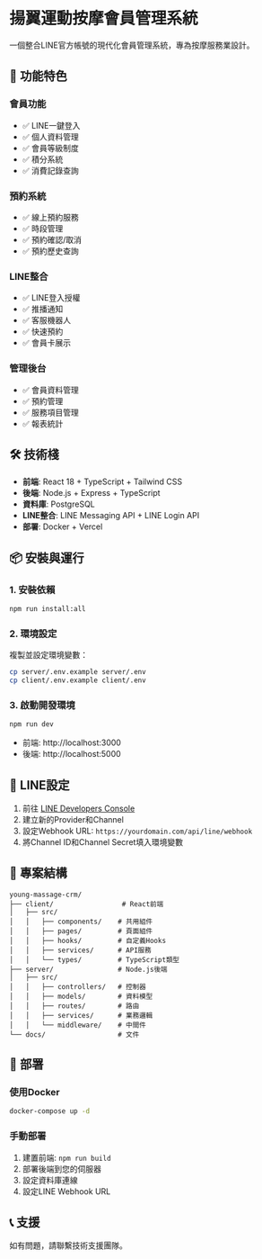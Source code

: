 # 揚翼運動按摩會員管理系統

一個整合LINE官方帳號的現代化會員管理系統，專為按摩服務業設計。

## 🚀 功能特色

### 會員功能
- ✅ LINE一鍵登入
- ✅ 個人資料管理
- ✅ 會員等級制度
- ✅ 積分系統
- ✅ 消費記錄查詢

### 預約系統
- ✅ 線上預約服務
- ✅ 時段管理
- ✅ 預約確認/取消
- ✅ 預約歷史查詢

### LINE整合
- ✅ LINE登入授權
- ✅ 推播通知
- ✅ 客服機器人
- ✅ 快速預約
- ✅ 會員卡展示

### 管理後台
- ✅ 會員資料管理
- ✅ 預約管理
- ✅ 服務項目管理
- ✅ 報表統計

## 🛠 技術棧

- **前端**: React 18 + TypeScript + Tailwind CSS
- **後端**: Node.js + Express + TypeScript
- **資料庫**: PostgreSQL
- **LINE整合**: LINE Messaging API + LINE Login API
- **部署**: Docker + Vercel

## 📦 安裝與運行

### 1. 安裝依賴
```bash
npm run install:all
```

### 2. 環境設定
複製並設定環境變數：
```bash
cp server/.env.example server/.env
cp client/.env.example client/.env
```

### 3. 啟動開發環境
```bash
npm run dev
```

- 前端: http://localhost:3000
- 後端: http://localhost:5000

## 🔧 LINE設定

1. 前往 [LINE Developers Console](https://developers.line.biz/)
2. 建立新的Provider和Channel
3. 設定Webhook URL: `https://yourdomain.com/api/line/webhook`
4. 將Channel ID和Channel Secret填入環境變數

## 📁 專案結構

```
young-massage-crm/
├── client/                 # React前端
│   ├── src/
│   │   ├── components/    # 共用組件
│   │   ├── pages/         # 頁面組件
│   │   ├── hooks/         # 自定義Hooks
│   │   ├── services/      # API服務
│   │   └── types/         # TypeScript類型
├── server/                # Node.js後端
│   ├── src/
│   │   ├── controllers/   # 控制器
│   │   ├── models/        # 資料模型
│   │   ├── routes/        # 路由
│   │   ├── services/      # 業務邏輯
│   │   └── middleware/    # 中間件
└── docs/                  # 文件
```

## 🚀 部署

### 使用Docker
```bash
docker-compose up -d
```

### 手動部署
1. 建置前端: `npm run build`
2. 部署後端到您的伺服器
3. 設定資料庫連線
4. 設定LINE Webhook URL

## 📞 支援

如有問題，請聯繫技術支援團隊。
